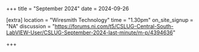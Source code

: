 +++
title = "September 2024"
date = 2024-09-26

[extra]
location = "Wiresmith Technology"
time = "1.30pm"
on_site_signup = "NA"
discussion = "https://forums.ni.com/t5/CSLUG-Central-South-LabVIEW-User/CSLUG-September-2024-last-minute/m-p/4394636"

+++